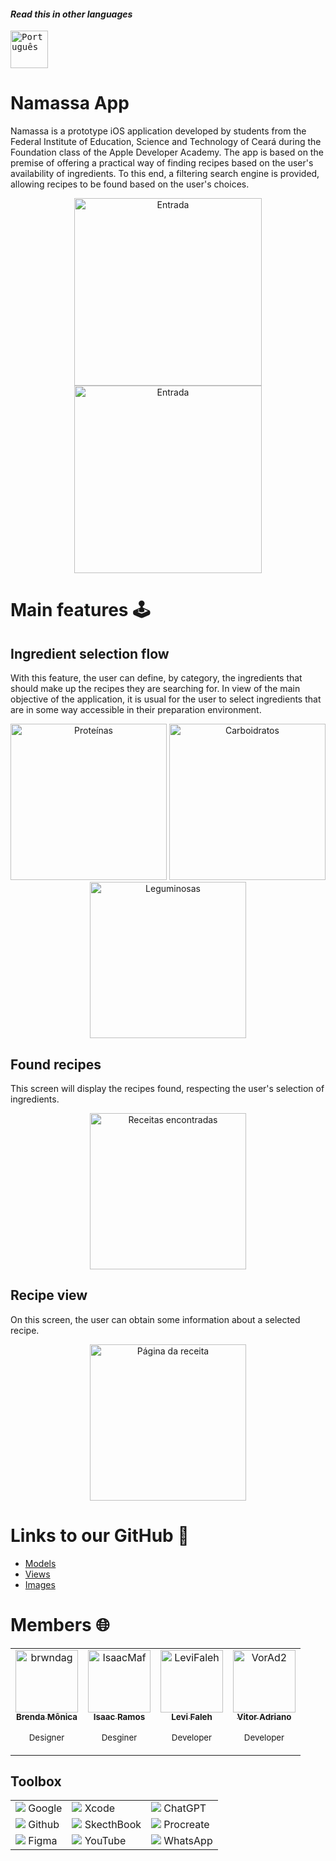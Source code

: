 #### _Read this in other languages_
<kbd>[<img title="Português" alt="Português" src="../../IGNORE/images/brFlag.png" width="60">](../../README.md)</kbd>


# Namassa App

Namassa is a prototype iOS application developed by students from the Federal Institute of Education, Science and Technology of Ceará during the Foundation class of the Apple Developer Academy. The app is based on the premise of offering a practical way of finding recipes based on the user's availability of ingredients. To this end, a filtering search engine is provided, allowing recipes to be found based on the user's choices.

<p align="center">
  <img src="../Screens/Inicializar.png" alt="Entrada" width="300">
  <img src="../Screens/Entrada.png" alt="Entrada" width="300">
</p>

# Main features :joystick:

## Ingredient selection flow

With this feature, the user can define, by category, the ingredients that should make up the recipes they are searching for. In view of the main objective of the application, it is usual for the user to select ingredients that are in some way accessible in their preparation environment.

<p align="center">
  <img src="../Screens/Proteinas.png" alt="Proteínas" width="250" >
  <img src="../Screens/Carboidratos.png" alt="Carboidratos" width="250">
  <img src="../Screens/Leguminosas.png" alt="Leguminosas" width="250">
</p>

## Found recipes

This screen will display the recipes found, respecting the user's selection of ingredients.

<p align="center">
  <img src="../Screens/Encontradas.png" alt="Receitas encontradas" width="250" >
</p>

## Recipe view

On this screen, the user can obtain some information about a selected recipe.

<p align="center">
  <img src="../Screens/Receita.png" alt="Página da receita" width="250" >
</p>

# Links to our GitHub 🎯

- [Models](../../Models)  
- [Views](../../Views)  
- [Images](../)

# Members 🌐

<div align="center">
<table>
  <tbody>
    <tr>
      <td align="center"><a href="https://github.com/brwndag"><img src="https://avatars.githubusercontent.com/brwndag" width="100px;" alt="brwndag"/><br /><sub><b>Brenda Mônica</b>
        </a>
        <p><sub>Designer</sub></p></sub></td>
      <td align="center"><a href="https://github.com/IsaacMaf"><img src="https://avatars.githubusercontent.com/IsaacMaf" width="100px;" alt="IsaacMaf"/><br /><sub><b>Isaac Ramos</b></a>
        <p><sub>Desginer</sub></p></sub></td>
      <td align="center"><a href="https://github.com/LeviFaleh"><img src="https://avatars.githubusercontent.com/LeviFaleh" width="100px;" alt="LeviFaleh"/><br /><sub><b>Levi Faleh</b></a>
        <p><sub>Developer</sub></p></sub></td>
      <td align="center"><a href="https://github.com/VorAd2"><img src="https://avatars.githubusercontent.com/VorAd2" width="100px;" alt="VorAd2"/><br /><sub><b>Vitor Adriano</b></sub></a>
        <p><sub>Developer</sub></p></td>
    </tr>
  </tbody>
</table>
</div>

## Toolbox 

|    |  |    |
|----|-------------------------|----|
| ![](../google1.png) Google         | ![](../XcodePequeno.png) Xcode | ![](../chatgpt.png) ChatGPT |
| ![](../social.png) Github           | ![](../SketchBookPequeno.jpg) SkecthBook | ![](../ProcreatePequeno.jpg) Procreate |
| ![](../figma.png) Figma            | ![](../youtube.png) YouTube | ![](../bate-papo.png) WhatsApp |




